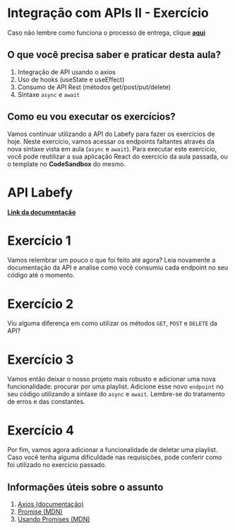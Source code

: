 # Integração com APIs II - Exercício
Caso não lembre como funciona o processo de entrega, clique [**aqui**](https://github.com/labenuexercicios/instrucoes-entrega)
## O que você precisa saber e praticar desta aula?
1. Integração de API usando o axios
2. Uso de hooks (useState e useEffect)
3. Consumo de API Rest (métodos get/post/put/delete)
4. Sintaxe `async` e `await`
## Como eu vou executar os exercícios?
Vamos continuar utilizando a API do Labefy para fazer os exercícios de hoje. Neste exercício, vamos acessar os endpoints faltantes através da nova sintaxe vista em aula (`async` e `await`).
Para executar este exercício, você pode reutilizar a sua aplicação React do exercício da aula passada, ou o template no **CodeSandbox** do mesmo.
# API Labefy
[**Link da documentação**](https://documenter.getpostman.com/view/7549981/SztBc8eT?version=latest)
# Exercício 1
Vamos relembrar um pouco o que foi feito até agora? Leia novamente a documentação da API e analise como você consumiu cada endpoint no seu código até o momento.
# Exercício 2
Viu alguma diferença em como utilizar os métodos `GET`, `POST` e `DELETE` da API?
# Exercício 3
Vamos então deixar o nosso projeto mais robusto e adicionar uma nova funcionalidade: procurar por uma playlist. Adicione esse novo `endpoint` no seu código utilizando a sintaxe do `async` e `await`. Lembre-se do tratamento de erros e das constantes.
# Exercício 4
Por fim, vamos agora adicionar a funcionalidade de deletar uma playlist. Caso você tenha alguma dificuldade nas requisições, pode conferir como foi utilizado no exercício passado.
## Informações úteis sobre o assunto
1. [Axios (documentação)](https://axios-http.com/docs/intro)
2. [Promise (MDN)](https://developer.mozilla.org/pt-BR/docs/Web/JavaScript/Reference/Global_Objects/Promise)
3. [Usando Promises (MDN)](https://developer.mozilla.org/pt-BR/docs/Web/JavaScript/Guide/Using_promises)
